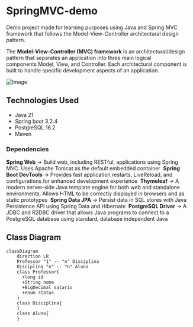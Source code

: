 # SpringMVC-demo
Demo project made for learning purposes using Java and Spring MVC framework that follows the Model-View-Controller architectural design pattern.&ensp;

The **Model-View-Controller (MVC) framework** is an architectural/design pattern that separates an application into three main logical components Model, View, and Controller. Each architectural component is built to handle specific development aspects of an application.

![Image](https://miro.medium.com/v2/resize:fit:940/1*y8Z4MgBS_s8d4o26arDJ4w.png)

## Technologies Used
* Java 21
* Spring boot 3.2.4
* PostgreSQL 16.2
* Maven

### Dependencies
**Spring Web** -> Build web, including RESTful, applications using Spring MVC. Uses Apache Tomcat as the default embedded container&nbsp;
**Spring Boot DevTools** -> Provides fast application restarts, LiveReload, and configurations for enhanced development experience&nbsp;
**Thymeleaf** -> A modern server-side Java template engine for both web and standalone environments. Allows HTML to be correctly displayed in browsers and as static prototypes&nbsp;
**Spring Data JPA** -> Persist data in SQL stores with Java Persistence API using Spring Data and Hibernate&nbsp;
**PostgreSQL Driver** -> A JDBC and R2DBC driver that allows Java programs to connect to a PostgreSQL database using standard, database independent Java 

## Class Diagram
```mermaid
classDiagram
    direction LR
    Professor "1" -- "n" Disciplina
    Disciplina "n" -- "n" Aluno
    class Professor{
      +long id
      +String nome
      +BigDecimal salario
      +enum status
    }
    class Disciplina{
    }
    class Aluno{
    }
```
